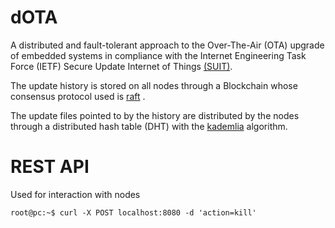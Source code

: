 # dOTA

A distributed and fault-tolerant approach to the Over-The-Air (OTA) upgrade of embedded systems in compliance with the Internet Engineering Task Force (IETF) Secure Update Internet of Things [(SUIT)](https://datatracker.ietf.org/doc/draft-ietf-suit-architecture/
).

The update history is stored on all nodes through a Blockchain whose consensus protocol used is [raft](https://raft.github.io/raft.pdf)
.

The update files pointed to by the history are distributed by the nodes through a distributed hash table (DHT) with the [kademlia](https://pdos.csail.mit.edu/~petar/papers/maymounkov-kademlia-lncs.pdf) algorithm.


# REST API

Used for interaction with nodes

```console
root@pc:~$ curl -X POST localhost:8080 -d 'action=kill'
```
